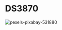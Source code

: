 # DS3870

![pexels-pixabay-531880](https://user-images.githubusercontent.com/89397652/131135497-8d3b4584-cbdc-491b-a8e1-b295f3e3a415.jpg)
